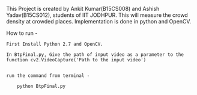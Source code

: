 This Project is created by Ankit Kumar(B15CS008) and Ashish Yadav(B15CS012), students of IIT JODHPUR.
This will measure the crowd density at crowded places.
Implementation is done in python and OpenCV.



How to run - 

	First Install Python 2.7 and OpenCV.

	In BtpFinal.py, Give the path of input video as a parameter to the function cv2.VideoCapture('Path to the input video')


	run the command from terminal - 

		python BtpFinal.py
